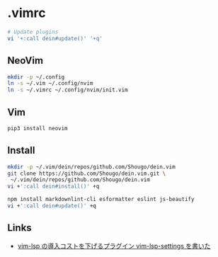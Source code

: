 # .vimrc

```sh
# Update plugins
vi '+:call dein#update()' '+q'
```

## NeoVim

```sh
mkdir -p ~/.config
ln -s ~/.vim ~/.config/nvim
ln -s ~/.vimrc ~/.config/nvim/init.vim
```

## Vim

```sh
pip3 install neovim
```

## Install

```sh
mkdir -p ~/.vim/dein/repos/github.com/Shougo/dein.vim
git clone https://github.com/Shougo/dein.vim.git \
 ~/.vim/dein/repos/github.com/Shougo/dein.vim
vi +':call dein#install()' +q

npm install markdownlint-cli esformatter eslint js-beautify
vi +':call dein#update()' +q
```

## Links

- [vim-lsp の導入コストを下げるプラグイン vim-lsp-settings を書いた](https://qiita.com/mattn/items/e62b9f16bc487a271a7f)
